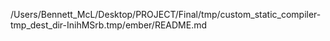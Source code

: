 /Users/Bennett_McL/Desktop/PROJECT/Final/tmp/custom_static_compiler-tmp_dest_dir-InihMSrb.tmp/ember/README.md
